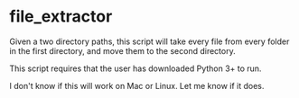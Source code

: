 # file_extractor
Given a two directory paths, this script will take every file from every folder in the first directory, and move them to the second directory.

This script requires that the user has downloaded Python 3+ to run.

I don't know if this will work on Mac or Linux. Let me know if it does. 
